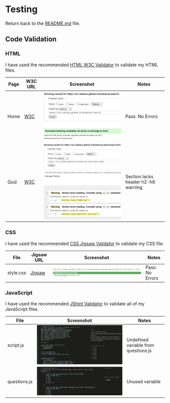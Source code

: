 # Testing

Return back to the [README.md](README.md) file.

## Code Validation

### HTML

I have used the recommended [HTML W3C Validator](https://validator.w3.org) to validate my HTML files.

| Page | W3C URL | Screenshot | Notes |
| --- | --- | --- | --- |
| Home | [W3C](https://validator.w3.org/nu/?doc=https%3A%2F%2Fnic-wallace.github.io%2Fbotanical-search%2Findex.html) | ![screenshot](documentation/html-validation-home.png) | Pass: No Errors |
| Quiz | [W3C](https://validator.w3.org/nu/?doc=https%3A%2F%2Fnic-wallace.github.io%2Fbotanical-search%2Fquiz.html) | ![screenshot](documentation/html-validation-quiz.png) | Section lacks header h2-h6 warning |

### CSS

I have used the recommended [CSS Jigsaw Validator](https://jigsaw.w3.org/css-validator) to validate my CSS file.

| File | Jigsaw URL | Screenshot | Notes |
| --- | --- | --- | --- |
| style.css | [Jigsaw](https://jigsaw.w3.org/css-validator/validator?uri=https%3A%2F%2Fnic-wallace.github.io%2Fbotanical-search%2Findex.html&profile=css3svg&usermedium=all&warning=1&vextwarning=&lang=en) | ![screenshot](documentation/css-validation.png) | Pass: No Errors |

### JavaScript

I have used the recommended [JShint Validator](https://jshint.com) to validate all of my JavaScript files.

| File | Screenshot | Notes |
| --- | --- | --- |
| script.js | ![screenshot](documentation/js-validation-script.png) | Undefined variable from questions.js |
| questions.js | ![screenshot](documentation/js-validation-questions.png) | Unused variable |